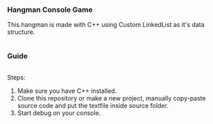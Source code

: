 ### Hangman Console Game
This hangman is made with C++ using Custom LinkedList as it's data structure.
```

```
### Guide
```

```
Steps:
1. Make sure you have C++ installed.
2. Clone this repository or make a new project, manually copy-paste source code and put the textfile inside source folder.
3. Start debug on your console.